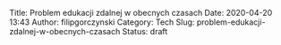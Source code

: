 Title: Problem edukacji zdalnej w obecnych czasach
Date: 2020-04-20 13:43
Author: filipgorczynski
Category: Tech
Slug: problem-edukacji-zdalnej-w-obecnych-czasach
Status: draft

<!-- wp:paragraph /-->
